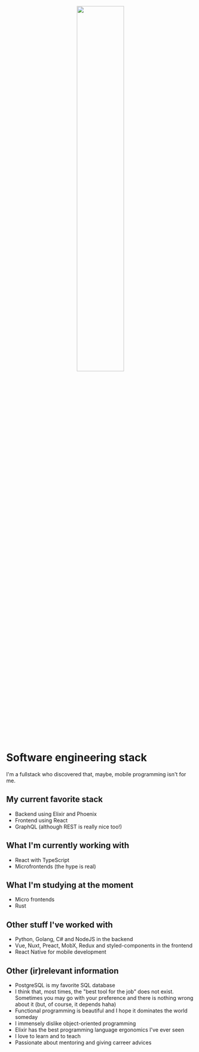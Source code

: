 <p align="center">
 <img 
      width="50%" 
      src="https://media0.giphy.com/media/l46CyJmS9KUbokzsI/200.gif" />
</p>

# Software engineering stack
I'm a fullstack who discovered that, maybe, mobile programming isn't for me.

## My current favorite stack
- Backend using Elixir and Phoenix
- Frontend using React
- GraphQL (although REST is really nice too!)

## What I'm currently working with
- React with TypeScript
- Microfrontends (the hype is real)

## What I'm studying at the moment
- Micro frontends
- Rust

## Other stuff I've worked with
- Python, Golang, C# and NodeJS in the backend
- Vue, Nuxt, Preact, MobX, Redux and styled-components in the frontend
- React Native for mobile development

## Other (ir)relevant information
- PostgreSQL is my favorite SQL database
- I think that, most times, the "best tool for the job" does not exist. Sometimes you may go with your preference and there is nothing wrong about it (but, of course, it depends haha)
- Functional programming is beautiful and I hope it dominates the world someday
- I immensely dislike object-oriented programming
- Elixir has the best programming language ergonomics I've ever seen
- I love to learn and to teach
- Passionate about mentoring and giving carreer advices

